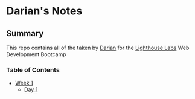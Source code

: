 # Darian's Notes

## Summary

This repo contains all of the taken by [Darian](https://github.com/6hrslater) for the
[Lighthouse Labs](https://www.lighthouselabs.ca) Web Development Bootcamp

### Table of Contents

* [Week 1](/projects/week_1)
  * [Day 1](/projects/week_1/day_1)